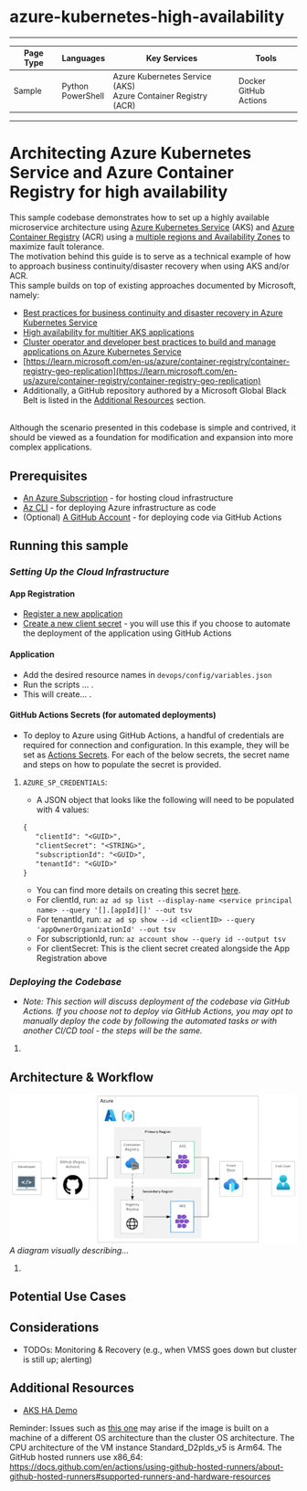 # azure-kubernetes-high-availability

---

| Page Type | Languages              | Key Services                                                       | Tools                      |
| --------- | ---------------------- | ------------------------------------------------------------------ | -------------------------- |
| Sample    | Python <br> PowerShell | Azure Kubernetes Service (AKS) <br> Azure Container Registry (ACR) | Docker <br> GitHub Actions |

---

# Architecting Azure Kubernetes Service and Azure Container Registry for high availability

This sample codebase demonstrates how to set up a highly available microservice architecture using [Azure Kubernetes Service](https://learn.microsoft.com/en-us/azure/aks/intro-kubernetes) (AKS) and [Azure Container Registry](https://learn.microsoft.com/en-us/azure/container-registry/container-registry-intro) (ACR) using a [multiple regions and Availability Zones](https://learn.microsoft.com/en-us/azure/reliability/availability-zones-overview) to maximize fault tolerance.
<br>
The motivation behind this guide is to serve as a technical example of how to approach business continuity/disaster recovery when using AKS and/or ACR.
<br>
This sample builds on top of existing approaches documented by Microsoft, namely:

-   [Best practices for business continuity and disaster recovery in Azure Kubernetes Service](https://learn.microsoft.com/en-us/azure/aks/operator-best-practices-multi-region)
-   [High availability for multitier AKS applications](https://learn.microsoft.com/en-us/azure/architecture/guide/aks/aks-high-availability)
-   [Cluster operator and developer best practices to build and manage applications on Azure Kubernetes Service](https://learn.microsoft.com/en-US/azure/aks/best-practices)
-   [https://learn.microsoft.com/en-us/azure/container-registry/container-registry-geo-replication](https://learn.microsoft.com/en-us/azure/container-registry/container-registry-geo-replication)
-   Additionally, a GitHub repository authored by a Microsoft Global Black Belt is listed in the [Additional Resources](#Additional-Resources) section.

<br>
Although the scenario presented in this codebase is simple and contrived, it should be viewed as a foundation for modification and expansion into more complex applications.

## Prerequisites

-   [An Azure Subscription](https://azure.microsoft.com/en-us/free/) - for hosting cloud infrastructure
-   [Az CLI](https://learn.microsoft.com/en-us/cli/azure/install-azure-cli) - for deploying Azure infrastructure as code
-   (Optional) [A GitHub Account](https://github.com/join) - for deploying code via GitHub Actions

## Running this sample

### _*Setting Up the Cloud Infrastructure*_

#### App Registration

-   [Register a new application](https://learn.microsoft.com/en-us/azure/active-directory/develop/quickstart-register-app)
-   [Create a new client secret](https://learn.microsoft.com/en-us/azure/active-directory/develop/quickstart-register-app#add-a-client-secret) - you will use this if you choose to automate the deployment of the application using GitHub Actions

#### Application

-   Add the desired resource names in `devops/config/variables.json`
-   Run the scripts ... .
-   This will create... .

#### GitHub Actions Secrets (for automated deployments)

-   To deploy to Azure using GitHub Actions, a handful of credentials are required for connection and configuration. In this example, they will be set as [Actions Secrets](https://docs.github.com/en/rest/actions/secrets?apiVersion=2022-11-28). For each of the below secrets, the secret name and steps on how to populate the secret is provided.

1.  `AZURE_SP_CREDENTIALS`:

    -   A JSON object that looks like the following will need to be populated with 4 values:

    ```
    {
       "clientId": "<GUID>",
       "clientSecret": "<STRING>",
       "subscriptionId": "<GUID>",
       "tenantId": "<GUID>"
    }
    ```

    -   You can find more details on creating this secret [here](https://github.com/marketplace/actions/azure-login#configure-a-service-principal-with-a-secret).
    -   For clientId, run: `az ad sp list --display-name <service principal name> --query '[].[appId][]' --out tsv`
    -   For tenantId, run: `az ad sp show --id <clientID> --query 'appOwnerOrganizationId' --out tsv`
    -   For subscriptionId, run: `az account show --query id --output tsv`
    -   For clientSecret: This is the client secret created alongside the App Registration above

### _*Deploying the Codebase*_

-   _Note: This section will discuss deployment of the codebase via GitHub Actions. If you choose not to deploy via GitHub Actions, you may opt to manually deploy the code by following the automated tasks or with another CI/CD tool - the steps will be the same._

1.

## Architecture & Workflow

![AKS High Availability](/docs/diagram.png)
_A diagram visually describing..._

1.

## Potential Use Cases

## Considerations
- TODOs: Monitoring & Recovery (e.g., when VMSS goes down but cluster is still up; alerting)

## Additional Resources

-   [AKS HA Demo](https://github.com/clarenceb/aks-ha-demo)

Reminder: Issues such as [this one](https://stackoverflow.com/questions/42494853/standard-init-linux-go178-exec-user-process-caused-exec-format-error) may arise if the image is built on a machine of a different OS architecture than the cluster OS architecture.
The CPU architecture of the VM instance Standard_D2plds_v5 is Arm64.
The GitHub hosted runners use x86_64: https://docs.github.com/en/actions/using-github-hosted-runners/about-github-hosted-runners#supported-runners-and-hardware-resources
